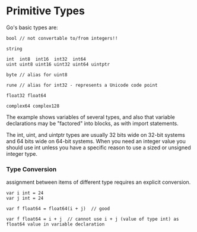 # Primitive Types

Go's basic types are:

```
bool // not convertable to/from integers!!

string

int  int8  int16  int32  int64
uint uint8 uint16 uint32 uint64 uintptr

byte // alias for uint8

rune // alias for int32 - represents a Unicode code point

float32 float64

complex64 complex128
```
The example shows variables of several types, and also that variable declarations may be "factored" into blocks, as with import statements.

The int, uint, and uintptr types are usually 32 bits wide on 32-bit systems and 64 bits wide on 64-bit systems. When you need an integer value you should use int unless you have a specific reason to use a sized or unsigned integer type.

### Type Conversion

assignment between items of different type requires an explicit conversion.
```aiignore
var i int = 24
var j int = 24
	
var f float64 = float64(i + j)  // good

var f float64 = i + j  // cannot use i + j (value of type int) as float64 value in variable declaration
```